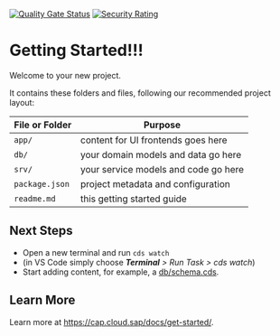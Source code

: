 [![Quality Gate Status](https://sonarcloud.io/api/project_badges/measure?project=RiskManagement2&metric=alert_status)](https://sonarcloud.io/summary/new_code?id=RiskManagement2)
[![Security Rating](https://sonarcloud.io/api/project_badges/measure?project=RiskManagement2&metric=security_rating)](https://sonarcloud.io/summary/new_code?id=RiskManagement2)


# Getting Started!!!

Welcome to your new project.

It contains these folders and files, following our recommended project layout:

File or Folder | Purpose
---------|----------
`app/` | content for UI frontends goes here
`db/` | your domain models and data go here
`srv/` | your service models and code go here
`package.json` | project metadata and configuration
`readme.md` | this getting started guide


## Next Steps

- Open a new terminal and run `cds watch` 
- (in VS Code simply choose _**Terminal** > Run Task > cds watch_)
- Start adding content, for example, a [db/schema.cds](db/schema.cds).


## Learn More

Learn more at https://cap.cloud.sap/docs/get-started/.
